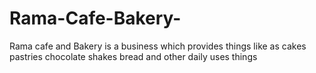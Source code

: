 # Rama-Cafe-Bakery-
Rama cafe and Bakery is a business which provides things like as cakes pastries chocolate shakes bread and other daily uses things  
